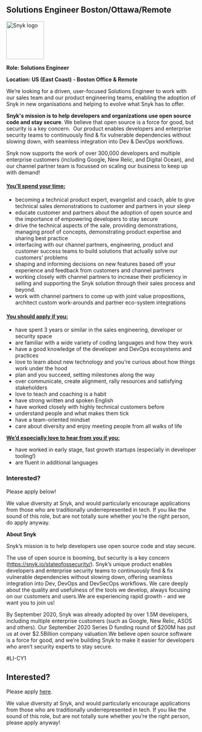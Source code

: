 Solutions Engineer Boston/Ottawa/Remote
---

<img src="https://res.cloudinary.com/snyk/image/upload/v1537345894/press-kit/brand/logo-black.png" width="100" alt="Snyk logo" />

<p><strong>Role: Solutions Engineer</strong></p>
<p><strong>Location: US (East Coast) - Boston Office &amp; Remote</strong></p>
<p>We’re looking for a driven, user-focused Solutions Engineer to work with our sales team and our product engineering teams, enabling the adoption of Snyk in new organisations and helping to evolve what Snyk has to offer.</p>
<p><strong>Snyk's mission is to help developers and organizations use open source code and stay secure</strong><span style="font-weight: 400;">. We believe that open source is a force for good, but security is a key concern.&nbsp; Our product enables developers and enterprise security teams to continuously find &amp; fix vulnerable dependencies without slowing down, with seamless integration into Dev &amp; DevOps workflows.</span></p>
<p><span style="font-weight: 400;">Snyk now supports the work of over 300,000 developers and multiple enterprise customers (including Google, New Relic, and Digital Ocean), and our channel partner team is focussed on scaling our business to keep up with demand!&nbsp;&nbsp;</span></p>
<h4><span style="text-decoration: underline;"><strong>You’ll spend your time:</strong></span></h4>
<ul>
<li style="font-weight: 400;"><span style="font-weight: 400;">becoming a technical product expert, evangelist and coach, able to give technical sales demonstrations to customer and partners in your sleep</span></li>
<li><span style="font-weight: 400;">educate customer and partners about the adoption of open source and the importance of empowering developers to stay secure</span></li>
<li style="font-weight: 400;"><span style="font-weight: 400;">drive the technical aspects of the sale, providing demonstrations, managing proof of concepts, demonstrating product expertise and sharing best practice</span></li>
<li style="font-weight: 400;"><span style="font-weight: 400;">interfacing with our channel partners, engineering, product and customer success teams to build solutions that actually solve our customers’ problems</span></li>
<li style="font-weight: 400;"><span style="font-weight: 400;">shaping and informing decisions on new features based off your experience and feedback from customers and channel partners</span></li>
<li style="font-weight: 400;"><span style="font-weight: 400;">working closely with channel partners to increase their proficiency in selling and supporting the Snyk solution through their sales process and beyond.</span></li>
<li style="font-weight: 400;"><span style="font-weight: 400;">work with channel partners to come up with joint value propositions, architect custom work-arounds and partner eco-system integrations</span></li>
</ul>
<h4><span style="text-decoration: underline;"><strong>You should apply if you:</strong></span></h4>
<ul>
<li style="font-weight: 400;"><span style="font-weight: 400;">have spent 3 years or similar in the sales engineering, developer or security space</span></li>
<li style="font-weight: 400;"><span style="font-weight: 400;">are familiar with a wide variety of coding languages and how they work</span></li>
<li style="font-weight: 400;"><span style="font-weight: 400;">have a good knowledge of the developer and DevOps ecosystems and practices</span></li>
<li style="font-weight: 400;"><span style="font-weight: 400;">love to learn about new technology and you’re curious about how things work under the hood</span></li>
<li style="font-weight: 400;"><span style="font-weight: 400;">plan and you succeed, setting milestones along the way</span></li>
<li style="font-weight: 400;"><span style="font-weight: 400;">over communicate, create alignment, rally resources and satisfying stakeholders</span></li>
<li style="font-weight: 400;"><span style="font-weight: 400;">love to teach and coaching is a habit</span></li>
<li style="font-weight: 400;"><span style="font-weight: 400;">have strong written and spoken English</span></li>
<li style="font-weight: 400;"><span style="font-weight: 400;">have worked closely with highly technical customers before</span></li>
<li style="font-weight: 400;"><span style="font-weight: 400;">understand people and what makes them tick</span></li>
<li style="font-weight: 400;"><span style="font-weight: 400;">have a team-oriented mindset</span></li>
<li style="font-weight: 400;"><span style="font-weight: 400;">care about diversity and enjoy meeting people from all walks of life</span></li>
</ul>
<p><span style="text-decoration: underline;"><span style="font-weight: 400;"><strong>We’d especially love to hear from you if you:</strong></span></span></p>
<ul>
<li><span style="font-weight: 400;">have worked in early stage, fast growth startups (especially in developer tooling!)</span></li>
<li><span style="font-weight: 400;">are fluent in additional languages</span></li>
</ul>
<h3><strong>Interested?</strong></h3>
<p><span style="font-weight: 400;">Please apply below!</span></p>
<p><span style="font-weight: 400;">We value diversity at Snyk, and would particularly encourage applications from those who are traditionally underrepresented in tech. If you like the sound of this role, but are not totally sure whether you’re the right person, do apply anyway.&nbsp;</span></p>
<p><strong>About Snyk</strong></p>
<p>Snyk’s mission is to help developers use open source code and stay secure.</p>
<p>The use of open source is booming, but security is a key concern (<a class="c-link" href="https://snyk.io/stateofossecurity/" target="_blank" data-stringify-link="https://snyk.io/stateofossecurity/" data-sk="tooltip_parent">https://snyk.io/stateofossecurity/</a>). Snyk’s unique product enables developers and enterprise security teams to continuously find &amp; fix vulnerable dependencies without slowing down, offering seamless integration into Dev, DevOps and DevSecOps workflows. We care deeply about the quality and usefulness of the tools we develop, always focusing on our customers and users.We are experiencing rapid growth - and we want you to join us!</p>
<p>By September 2020, Snyk was already adopted by over 1.5M developers, including multiple enterprise customers (such as Google, New Relic, ASOS and others). Our September 2020 Series D funding round of $200M has put us at over $2.5Billion company valuation.We believe open source software is a force for good, and we’re building Snyk to make it easier for developers who aren’t security experts to stay secure.</p>
<p>#LI-CY1</p>

Interested?
---

Please apply [here](https://boards.greenhouse.io/snyk/jobs/4958477002#app).

We value diversity at Snyk, and would particularly encourage applications from those who are traditionally underrepresented in tech.
If you like the sound of this role, but are not totally sure whether you’re the right person, please apply anyway!
